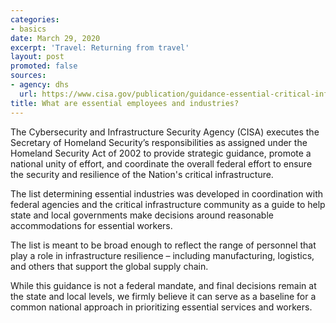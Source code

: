 ```yaml
---
categories:
- basics
date: March 29, 2020
excerpt: 'Travel: Returning from travel'
layout: post
promoted: false
sources:
- agency: dhs
  url: https://www.cisa.gov/publication/guidance-essential-critical-infrastructure-workforce
title: What are essential employees and industries?
---
```


The Cybersecurity and Infrastructure Security Agency (CISA) executes the Secretary of Homeland Security’s responsibilities as assigned under the Homeland Security Act of 2002 to provide strategic guidance, promote a national unity of effort, and coordinate the overall federal effort to ensure the security and resilience of the Nation's critical infrastructure.

The list determining essential industries was developed in coordination with federal agencies and the critical infrastructure community as a guide to help state and local governments make decisions around reasonable accommodations for essential workers.

The list is meant to be broad enough to reflect the range of personnel that play a role in infrastructure resilience – including manufacturing, logistics, and others that support the global supply chain.

While this guidance is not a federal mandate, and final decisions remain at the state and local levels, we firmly believe it can serve as a baseline for a common national approach in prioritizing essential services and workers.

